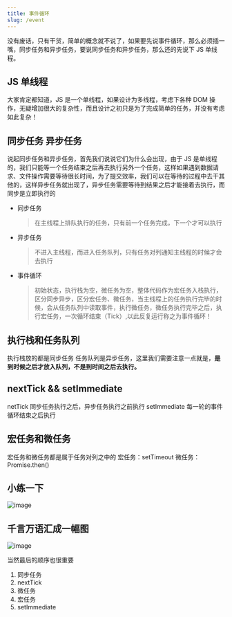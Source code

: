 ```yaml
---
title: 事件循环
slug: /event
---
```


没有废话，只有干货，简单的概念就不说了，如果要先说事件循环，那么必须插一嘴，同步任务和异步任务，要说同步任务和异步任务，那么还的先说下 JS 单线程。

## JS 单线程

大家肯定都知道，JS 是一个单线程，如果设计为多线程，考虑下各种 DOM 操作，无疑增加很大的复杂性，而且设计之初只是为了完成简单的任务，并没有考虑如此复杂！

## 同步任务 异步任务

说起同步任务和异步任务，首先我们说说它们为什么会出现，由于 JS 是单线程的，我们只能等一个任务结束之后再去执行另外一个任务，这样如果遇到数据请求、文件操作需要等待很长时间，为了提交效率，我们可以在等待的过程中去干其他的，这样异步任务就出现了，异步任务需要等待到结果之后才能接着去执行，而同步是立即执行的

- 同步任务
  > 在主线程上排队执行的任务，只有前一个任务完成，下一个才可以执行
- 异步任务

  > 不进入主线程，而进入任务队列，只有任务对列通知主线程的时候才会去执行

- 事件循环
  > 初始状态，执行栈为空，微任务为空，整体代码作为宏任务入栈执行，区分同步异步，区分宏任务、微任务，当主线程上的任务执行完毕的时候，会从任务队列中读取事件，执行微任务，微任务执行完毕之后，执行宏任务，一次循环结束（Tick）,以此反复运行称之为事件循环！

## 执行栈和任务队列

执行栈放的都是同步任务
任务队列是异步任务，这里我们需要注意一点就是，**是到时候之后才放入队列，不是到时间之后去执行。**

## nextTick && setImmediate

netTick 同步任务执行之后，异步任务执行之前执行
setImmediate 每一轮的事件循环结束之后执行

## 宏任务和微任务

宏任务和微任务都是属于任务对列之中的
宏任务：setTimeout
微任务：Promise.then()

## 小练一下

![image](https://user-images.githubusercontent.com/84896877/169861589-50f01d23-3478-4a3c-b89f-51effcce82bc.png)

## 千言万语汇成一幅图

![image](https://user-images.githubusercontent.com/84896877/169862605-17c472c3-4fb9-47c1-bceb-053cca3cc672.png)

当然最后的顺序也很重要

1. 同步任务
2. nextTick
3. 微任务
4. 宏任务
5. setImmediate
